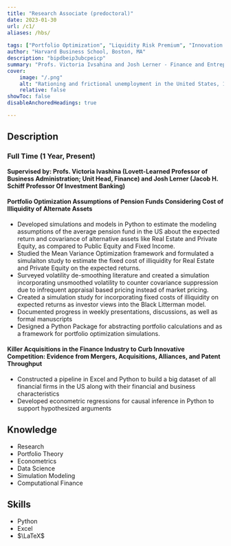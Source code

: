 ```yaml
---
title: "Research Associate (predoctoral)" 
date: 2023-01-30
url: /c1/
aliases: /hbs/
    
tags: ["Portfolio Optimization", "Liquidity Risk Premium", "Innovation Econometrics", "Data Science"]
author: "Harvard Business School, Boston, MA"
description: "bipdbeip3ubcpeicp" 
summary: "Profs. Victoria Ivsahina and Josh Lerner - Finance and Entrepreneurship" 
cover:
    image: "/.png"
    alt: "Rationing and frictional unemployment in the United States, 1964–2009"
    relative: false
showToc: false
disableAnchoredHeadings: true

---
```


## Description
### Full Time (1 Year, Present)
**Supervised by: Profs. Victoria Ivashina (Lovett-Learned Professor of Business Administration; Unit Head, Finance) and Josh Lerner (Jacob H. Schiff Professor Of Investment Banking)**
#### Portfolio Optimization Assumptions of Pension Funds Considering Cost of Illiquidity of Alternate Assets
+ Developed simulations and models in Python to estimate the modeling assumptions of the average pension fund in the US about the expected return and covariance of alternative assets like Real Estate and Private Equity, as compared to Public Equity and Fixed Income.
+ Studied the Mean Variance Optimization framework and formulated a simulaiton study to estimate the fixed cost of illiquidity for Real Estate and Private Equity on the expected returns.
+ Surveyed volatility de-smoothing literature and created a simulation incorporating unsmoothed volatility to counter covariance suppression due to infrequent appraisal based pricing instead of market pricing.
+ Created a simulation study for incorporating fixed costs of illiquidity on expected returns as investor views into the Black Litterman model.
+ Documented progress in weekly presentations, discussions, as well as formal manuscripts
+ Designed a Python Package for abstracting portfolio calculations and as a framework for portfolio optimization simulations.

#### Killer Acquisitions in the Finance Industry to Curb Innovative Competition: Evidence from Mergers, Acquisitions, Alliances, and Patent Throughput
+ Constructed a pipeline in Excel and Python to build a big dataset of all financial firms in the US along with their financial and business characteristics
+ Developed econometric regressions for causal inference in Python to support hypothesized arguments

## Knowledge
+ Research
+ Portfolio Theory
+ Econometrics
+ Data Science
+ Simulation Modeling
+ Computational Finance

## Skills
+ Python
+ Excel
+ $\LaTeX$